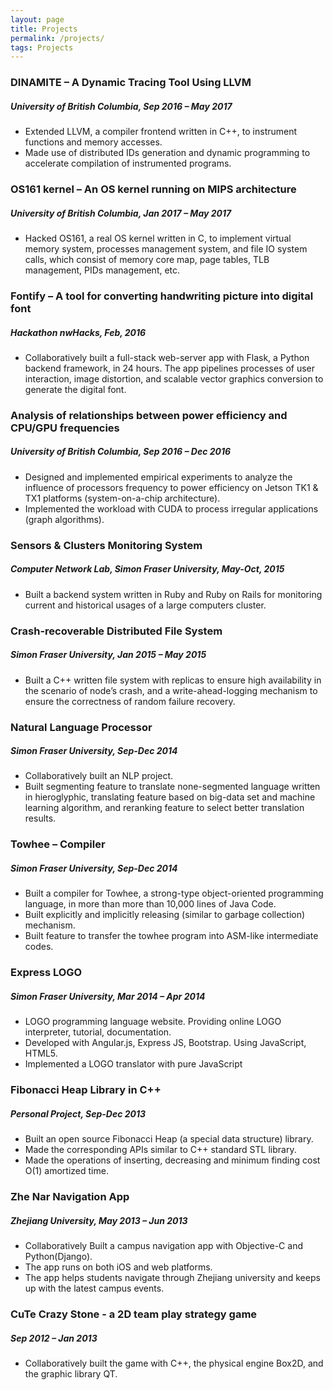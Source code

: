 ```yaml
---
layout: page
title: Projects
permalink: /projects/
tags: Projects
---
```


### DINAMITE – A Dynamic Tracing Tool Using LLVM
##### University of British Columbia, Sep 2016 – May 2017
* Extended LLVM, a compiler frontend written in C++, to instrument functions and memory accesses.
* Made use of distributed IDs generation and dynamic programming to accelerate compilation of instrumented programs.


### OS161 kernel – An OS kernel running on MIPS architecture 
##### University of British Columbia, Jan 2017 – May 2017
* Hacked OS161, a real OS kernel written in C, to implement virtual memory system, processes management system, and file IO system calls, which consist of memory core map, page tables, TLB management, PIDs management, etc.


### Fontify – A tool for converting handwriting picture into digital font 
##### Hackathon nwHacks, Feb, 2016
* Collaboratively built a full-stack web-server app with Flask, a Python backend framework, in 24 hours. The app pipelines processes of user interaction, image distortion, and scalable vector graphics conversion to generate the digital font.


### Analysis of relationships between power efficiency and CPU/GPU frequencies
##### University of British Columbia, Sep 2016 – Dec 2016
* Designed and implemented empirical experiments to analyze the influence of processors frequency to power efficiency on Jetson TK1 & TX1 platforms (system-on-a-chip architecture).
* Implemented the workload with CUDA to process irregular applications (graph algorithms).


### Sensors & Clusters Monitoring System
##### Computer Network Lab, Simon Fraser University, May-Oct, 2015
* Built a backend system written in Ruby and Ruby on Rails for monitoring current and historical usages of a large computers cluster.


### Crash-recoverable Distributed File System
##### Simon Fraser University, Jan 2015 – May 2015
* Built a C++ written file system with replicas to ensure high availability in the scenario of node’s crash, and a write-ahead-logging mechanism to ensure the correctness of random failure recovery.


### Natural Language Processor
##### Simon Fraser University, Sep-Dec 2014
* Collaboratively built an NLP project.
* Built segmenting feature to translate none-segmented language written in hieroglyphic, translating feature based on big-data set and machine learning algorithm, and reranking feature to select better translation results.


### Towhee – Compiler
##### Simon Fraser University, Sep-Dec 2014
* Built a compiler for Towhee, a strong-type object-oriented programming language, in more than more than 10,000 lines of Java Code.
* Built explicitly and implicitly releasing (similar to garbage collection) mechanism.
* Built feature to transfer the towhee program into ASM-like intermediate codes.


### Express LOGO
##### Simon Fraser University, Mar 2014 – Apr 2014
* LOGO programming language website. Providing online LOGO interpreter, tutorial, documentation.
* Developed with Angular.js, Express JS, Bootstrap. Using JavaScript, HTML5.
* Implemented a LOGO translator with pure JavaScript


### Fibonacci Heap Library in C++
##### Personal Project, Sep-Dec 2013
* Built an open source Fibonacci Heap (a special data structure) library.
* Made the corresponding APIs similar to C++ standard STL library.
* Made the operations of inserting, decreasing and minimum finding cost O(1) amortized time.


### Zhe Nar Navigation App
##### Zhejiang University, May 2013 – Jun 2013
* Collaboratively Built a campus navigation app with Objective-C and Python(Django).
* The app runs on both iOS and web platforms.
* The app helps students navigate through Zhejiang university and keeps up with the latest campus events. 


### CuTe Crazy Stone - a 2D team play strategy game
##### Sep 2012 – Jan 2013
* Collaboratively built the game with C++, the physical engine Box2D, and the graphic library QT.

